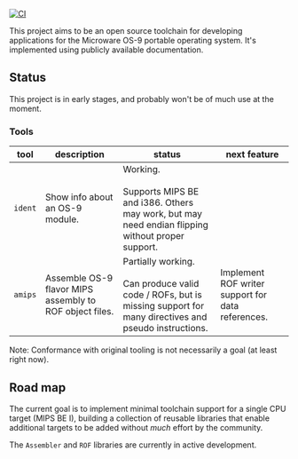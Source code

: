 [![CI](https://github.com/kevinhartman/os9-toolchain/workflows/CI/badge.svg)](https://github.com/kevinhartman/os9-toolchain/actions?query=workflow%3ACI)

This project aims to be an open source toolchain for developing applications for the Microware OS-9 portable operating system. It's implemented using publicly available documentation.

## Status
This project is in early stages, and probably won't be of much use at the moment.

### Tools
| tool    | description                                             | status                                                                                                                        | next feature                                      |
|---------|---------------------------------------------------------|-------------------------------------------------------------------------------------------------------------------------------|---------------------------------------------------|
| `ident` | Show info about an OS-9 module.                         | Working.<br><br> Supports MIPS BE and i386. Others may work, but may need endian flipping without proper support.             |                                                   |
| `amips` | Assemble OS-9 flavor MIPS assembly to ROF object files. | Partially working.<br><br> Can produce valid code / ROFs, but is missing support for many directives and pseudo instructions. | Implement ROF writer support for data references. |

Note: Conformance with original tooling is not necessarily a goal (at least right now).

## Road map
The current goal is to implement minimal toolchain support for a single CPU target (MIPS BE I), building a collection of reusable libraries that enable additional targets to be added without *much* effort by the community.

The `Assembler` and `ROF` libraries are currently in active development.
